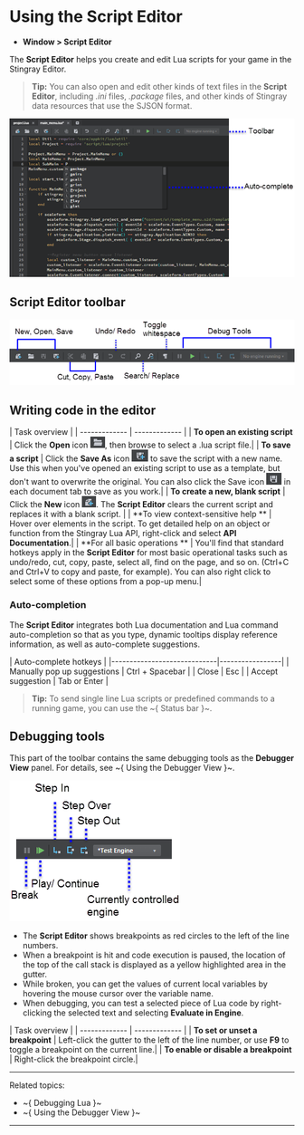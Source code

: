 # Using the Script Editor

- **Window > Script Editor**

The **Script Editor** helps you create and edit Lua scripts for your game in the Stingray Editor.

> **Tip:** You can also open and edit other kinds of text files in the **Script Editor**, including *.ini* files, *.package* files, and other kinds of Stingray data resources that use the SJSON format.

![Script Editor Overview](../../images/comp_script_editor.png)

## Script Editor toolbar

![Script Editor Overview](../../images/comp_script_ed_toolbar.png)

## Writing code in the editor

| Task overview |
| ------------- | ------------- |
| **To open an existing script**  | Click the **Open** icon ![ ](../../images/icon_scriptEd_Open.png), then browse to select a .lua script file.|
| **To save a script**  | Click the **Save As** icon ![ ](../../images/icon_scriptEd_saveAs.png) to save the script with a new name. Use this when you've opened an existing script to use as a template, but don't want to overwrite the original. You can also click the Save icon ![ ](../../images/icon_scriptEd_save.png) in each document tab to save as you work.|
| **To create a new, blank script**  | Click the **New** icon ![ ](../../images/icon_scriptEd_new.png). The **Script Editor** clears the current script and replaces it with a blank script.  |
| **To view context-sensitive help ** | Hover over elements in the script. To get detailed help on an object or function from the Stingray Lua API, right-click and select **API Documentation**.|
| **For all basic operations  ** | You'll find that standard hotkeys apply in the **Script Editor** for most basic operational tasks such as undo/redo, cut, copy, paste, select all, find on the page, and so on. (Ctrl+C and Ctrl+V to copy and paste, for example). You can also right click to select some of these options from a pop-up menu.|

### Auto-completion

The **Script Editor** integrates both Lua documentation and Lua command auto-completion so that as you type, dynamic tooltips display reference information, as well as auto-complete suggestions.

|  Auto-complete hotkeys    |
|-----------------------------|-----------------|
| Manually pop up suggestions | Ctrl + Spacebar |
| Close                       | Esc             |
| Accept suggestion           | Tab  or Enter   |

> **Tip:** To send single line Lua scripts or predefined commands to a running game, you can use the ~{ Status bar }~.

## Debugging tools

This part of the toolbar contains the same debugging tools as the **Debugger View** panel. For details, see ~{ Using the Debugger View }~.

![Debug Tools](../../images/comp_debugger_toolbar.png)

-	The **Script Editor** shows breakpoints as red circles to the left of the line numbers.
-	When a breakpoint is hit and code execution is paused, the location of the top of the call stack is displayed as a yellow highlighted area in the gutter.
-	While broken, you can get the values of current local variables by hovering the mouse cursor over the variable name.
- When debugging, you can test a selected piece of Lua code by right-clicking the selected text and selecting **Evaluate in Engine**.

| Task overview |
| ------------- | ------------- |
| **To set or unset a breakpoint**  | Left-click the gutter to the left of the line number, or use **F9** to toggle a breakpoint on the current line.|
| **To enable or disable a breakpoint**  | Right-click the breakpoint circle.|

---
Related topics:
-	~{ Debugging Lua }~
-	~{ Using the Debugger View }~
---
